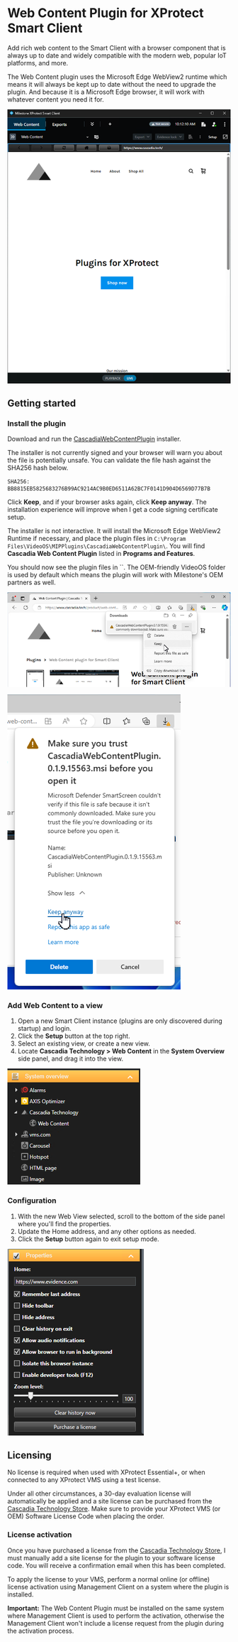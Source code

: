 # Web Content Plugin for XProtect Smart Client

Add rich web content to the Smart Client with a browser component that is
always up to date and widely compatible with the modern web, popular IoT
platforms, and more.

The Web Content plugin uses the Microsoft Edge WebView2 runtime which means it
will always be kept up to date without the need to upgrade the plugin. And
because it is a Microsoft Edge browser, it will work with whatever content you
need it for.

![Screenshot of web content plugin in Smart Client](./docs/assets/images/screenshot1.png)

## Getting started

### Install the plugin

Download and run the [CascadiaWebContentPlugin](https://store-h8e7b0cwapcxhvh5.z02.azurefd.net/downloads/CascadiaWebContentPlugin.0.1.9.15563.msi) installer.

The installer is not currently signed and your browser will warn you about the file is potentially unsafe. You can
validate the file hash against the SHA256 hash below.

```plaintext
SHA256: BB8815EB5825683276B99AC9214AC9B0ED6511A62BC7F0141D904D6569D77B7B
```

Click **Keep**, and if your browser asks again, click **Keep anyway**. The installation experience will improve when I
get a code signing certificate setup.

The installer is not interactive. It will install the Microsoft Edge WebView2 Runtime if necessary, and place the
   plugin files in `C:\Program Files\VideoOS\MIPPlugins\CascadiaWebContentPlugin\`. You will find **Cascadia Web Content Plugin**
   listed in **Programs and Features**.

You should now see the plugin files in ``.
The OEM-friendly VideoOS folder is used by default which means the plugin will
work with Milestone's OEM partners as well.

![Microsoft Edge download warning](./docs/assets/images/download-warning.png)

![Microsoft Edge download warning](./docs/assets/images/download-warning2.png)

### Add Web Content to a view

1. Open a new Smart Client instance (plugins are only discovered during startup) and login.
2. Click the **Setup** button at the top right.
3. Select an existing view, or create a new view.
4. Locate **Cascadia Technology > Web Content** in the **System Overview** side panel, and drag it into the view.

![Screenshot of plugin in system overview list](./docs/assets/images/systemoverview.png)

### Configuration

1. With the new Web View selected, scroll to the bottom of the side panel where you'll find the properties.
2. Update the Home address, and any other options as needed.
3. Click the **Setup** button again to exit setup mode.

![Screenshot of web content view item properties](./docs/assets/images/properties.png)

## Licensing

No license is required when used with XProtect Essential+, or when connected to any XProtect VMS using a test license.

Under all other circumstances, a 30-day evaluation license will automatically be applied and a site license can be purchased from the [Cascadia Technology Store](https://www.cascadia.tech/). Make sure to provide your XProtect VMS (or OEM) Software License Code when placing the order.

### License activation

Once you have purchased a license from the [Cascadia Technology Store](https://www.cascadia.tech/), I must manually add a site license for the plugin to your software license code. You will receive a confirmation email when this has been completed.

To apply the license to your VMS, perform a normal online (or offline) license activation using Management Client on a system where the plugin is installed.

**Important:** The Web Content Plugin must be installed on the same system where Management Client is used to perform the activation, otherwise the Management Client won't include a license request from the plugin during the activation process.
